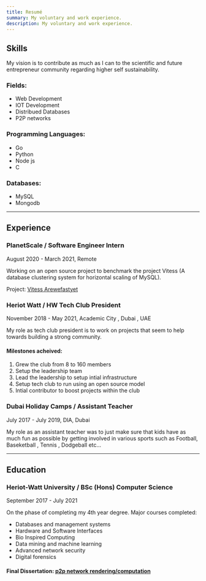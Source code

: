 ```yaml
---
title: Resumé
summary: My voluntary and work experience.
description: My voluntary and work experience.
---
```


## Skills

My vision is to contribute as much as I can to the scientific and future entrepreneur community regarding higher self sustainability.

### Fields:
- Web Development 
- IOT Development
- Distribued Databases
- P2P networks

### Programming Languages:
- Go
- Python
- Node js
- C

### Databases:
- MySQL
- Mongodb

---------------------------------------------------------------------------------------------------------------------------------------------------------------

## Experience

### PlanetScale / Software Engineer Intern 
August 2020 - March 2021, Remote

Working on an open source project to benchmark the project Vitess (A database clustering system for horizontal scaling of MySQL).

Project: [Vitess Arewefastyet](/projects/arewefastyet/)

### Heriot Watt / HW Tech Club President 
November 2018 - May 2021,  Academic City , Dubai , UAE

My role as tech club president is to work on projects that seem to help towards building a strong community. 

#### Milestones acheived:
1. Grew the club from 8 to 160 members 
2. Setup the leadership team 
3. Lead the leadership to setup intial infrastructure 
4. Setup tech club to run using an open source model
5. Intial contributor to boost projects within the club  

### Dubai Holiday Camps / Assistant Teacher 
July  2017 - July  2019,  DIA, Dubai

My role as an assistant teacher was to just make sure that kids have as much fun as possible by getting involved in various sports such as Football, Baseketball , Tennis , Dodgeball etc...

------------------------------------------------------------------------------------------------------------------------------------------------------------------

## Education

### Heriot-Watt University / BSc (Hons) Computer Science
September 2017 - July 2021

On the phase of completing my 4th year degree. Major courses completed:
- Databases and management systems 
- Hardware and Software Interfaces 
- Bio Inspired Computing 
- Data mining and machine learning 
- Advanced network security 
- Digital forensics  

#### Final Dissertation: [p2p network rendering/computation](/projects/p2prc/) 

